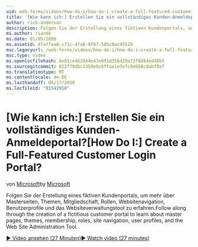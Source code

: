 ```yaml
---
uid: web-forms/videos/how-do-i/how-do-i-create-a-full-featured-customer-login-portal
title: '[Wie kann ich:] Erstellen Sie ein vollständiges Kunden-Anmeldeportal? | Microsoft-Dokumentation'
author: rick-anderson
description: Folgen Sie der Erstellung eines fiktiven Kundenportals, um mehr über Masterseiten, Themen, Mitgliedschaft, Rollen, Websitenavigation, Benutzerprofile und...
ms.author: riande
ms.date: 01/05/2006
ms.assetid: dfaffea8-c71c-4fa0-9f97-585c9ac95529
msc.legacyurl: /web-forms/videos/how-do-i/how-do-i-create-a-full-featured-customer-login-portal
msc.type: video
ms.openlocfilehash: 8e81ce462d44e47e091d356d29a72f8d84ed48b5
ms.sourcegitcommit: 022f79dbc1350e0c6ffaa1e7e7c6e850cdabf9af
ms.translationtype: MT
ms.contentlocale: de-DE
ms.lasthandoff: 04/17/2020
ms.locfileid: "81542910"
---
```

# <a name="how-do-i-create-a-full-featured-customer-login-portal"></a><span data-ttu-id="9ece1-104">[Wie kann ich:] Erstellen Sie ein vollständiges Kunden-Anmeldeportal?</span><span class="sxs-lookup"><span data-stu-id="9ece1-104">[How Do I:] Create a Full-Featured Customer Login Portal?</span></span>

<span data-ttu-id="9ece1-105">von [Microsoft](https://github.com/microsoft)</span><span class="sxs-lookup"><span data-stu-id="9ece1-105">by [Microsoft](https://github.com/microsoft)</span></span>

<span data-ttu-id="9ece1-106">Folgen Sie der Erstellung eines fiktiven Kundenportals, um mehr über Masterseiten, Themen, Mitgliedschaft, Rollen, Websitenavigation, Benutzerprofile und das Websiteverwaltungstool zu erfahren.</span><span class="sxs-lookup"><span data-stu-id="9ece1-106">Follow along through the creation of a fictitious customer portal to learn about master pages, themes, membership, roles, site navigation, user profiles, and the Web Site Administration Tool.</span></span>

[<span data-ttu-id="9ece1-107">&#9654; Video ansehen (27 Minuten)</span><span class="sxs-lookup"><span data-stu-id="9ece1-107">&#9654; Watch video (27 minutes)</span></span>](https://channel9.msdn.com/Blogs/ASP-NET-Site-Videos/how-do-i-create-a-full-featured-customer-login-portal)
